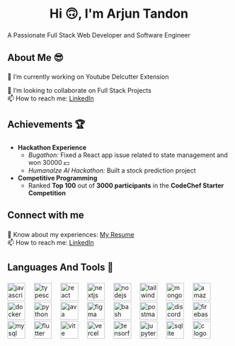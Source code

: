 <h1 align="center">Hi 🙃, I'm Arjun Tandon</h1>

###

<p align="left">A Passionate Full Stack Web Developer and Software Engineer</p>

###

<h2 align="left">About Me 😎</h2>

###

<p align="left">
🔭 I’m currently working on Youtube Delcutter Extension<br>



👯 I’m looking to collaborate on Full Stack Projects<br>
📫 How to reach me: <a href="https://www.linkedin.com/in/arjun-tandon-93b775229/">LinkedIn</a>
</p>


###
<h2>Achievements 🏆</h2>

###
- <strong>Hackathon Experience</strong><br>
  - <em>Bugathon:</em> Fixed a React app issue related to state management and won 30000 💵 <br>
  - <em>Humanalze AI Hackathon:</em> Built a stock prediction project<br>
- <strong>Competitive Programming</strong><br>
  - Ranked <strong>Top 100</strong> out of <strong>3000 participants</strong> in the <strong>CodeChef Starter Competition</strong>
</p>

###

<h2 align="left">Connect with me</h2>

###

<p align="left">
📄 Know about my experiences: <a href="https://drive.google.com/file/d/1kzGMk1YcR7xo3sKxhvKySfTm_4xuQfUK/view?usp=drive_link">My Resume</a><br>
📫 How to reach me: <a href="https://www.linkedin.com/in/arjun-tandon-93b775229/">LinkedIn</a>
</p>

###

<h2 align="left">Languages And Tools 😤</h2>

###

<div align="left">
  <img src="https://cdn.jsdelivr.net/gh/devicons/devicon/icons/javascript/javascript-original.svg" height="40" alt="javascript logo"  />
  <img width="12" />
  <img src="https://cdn.jsdelivr.net/gh/devicons/devicon/icons/typescript/typescript-original.svg" height="40" alt="typescript logo"  />
  <img width="12" />
  <img src="https://cdn.jsdelivr.net/gh/devicons/devicon/icons/react/react-original.svg" height="40" alt="react logo"  />
  <img width="12" />
  <img src="https://cdn.jsdelivr.net/gh/devicons/devicon/icons/nextjs/nextjs-original.svg" height="40" alt="nextjs logo"  />
  <img width="12" />
  <img src="https://cdn.jsdelivr.net/gh/devicons/devicon/icons/nodejs/nodejs-original.svg" height="40" alt="nodejs logo"  />
  <img width="12" />
  <img src="https://skillicons.dev/icons?i=tailwind" height="40" alt="tailwindcss logo"  />
  <img width="12" />
  <img src="https://skillicons.dev/icons?i=mongodb" height="40" alt="mongodb logo"  />
  <img width="12" />
  <img src="https://skillicons.dev/icons?i=aws" height="40" alt="amazonwebservices logo"  />
  <img width="12" />
  <img src="https://skillicons.dev/icons?i=docker" height="40" alt="docker logo"  />
  <img width="12" />
  <img src="https://skillicons.dev/icons?i=py" height="40" alt="python logo"  />
  <img width="12" />
  <img src="https://skillicons.dev/icons?i=java" height="40" alt="java logo"  />
  <img width="12" />
  <img src="https://skillicons.dev/icons?i=figma" height="40" alt="figma logo"  />
  <img width="12" />
  <img src="https://skillicons.dev/icons?i=bash" height="40" alt="bash logo"  />
  <img width="12" />
  <img src="https://skillicons.dev/icons?i=postman" height="40" alt="postman logo"  />
  <img width="12" />
  <img src="https://skillicons.dev/icons?i=discord" height="40" alt="discord logo"  />
  <img width="12" />
  <img src="https://skillicons.dev/icons?i=firebase" height="40" alt="firebase logo"  />
  <img width="12" />
  <img src="https://skillicons.dev/icons?i=mysql" height="40" alt="mysql logo"  />
  <img width="12" />
  <img src="https://skillicons.dev/icons?i=flutter" height="40" alt="flutter logo"  />
  <img width="12" />
  <img src="https://skillicons.dev/icons?i=vite" height="40" alt="vite logo"  />
  <img width="12" />
  <img src="https://skillicons.dev/icons?i=vercel" height="40" alt="vercel logo"  />
  <img width="12" />
  <img src="https://skillicons.dev/icons?i=tensorflow" height="40" alt="tensorflow logo"  />
  <img width="12" />
  <img src="https://cdn.simpleicons.org/jupyter/F37626" height="40" alt="jupyter logo"  />
  <img width="12" />
  <img src="https://cdn.simpleicons.org/sqlite/003B57" height="40" alt="sqlite logo"  />
  <img width="12" />
  <img src="https://skillicons.dev/icons?i=c" height="40" alt="c logo"  />
</div>

###

<div align="center">
</div>

###


